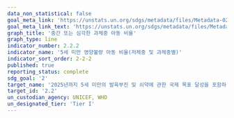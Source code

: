 ```yaml
---
data_non_statistical: false
goal_meta_link: 'https://unstats.un.org/sdgs/metadata/files/Metadata-02-02-02.pdf'
goal_meta_link_text: 'https://unstats.un.org/sdgs/metadata/files/Metadata-02-02-02.pdf'
graph_title: '중간 또는 심각한 과체중 아동 비율'
graph_type: line
indicator_number: 2.2.2
indicator_name: '5세 미만 영양불량 아동 비율(저체중 및 과체중별)'
indicator_sort_order: 2-2-2
published: true
reporting_status: complete
sdg_goal: '2'
target_name: '2025년까지 5세 미만의 발육부진 및 쇠약에 관한 국제 목표 달성을 포함하여 2030년까지 모든 형태의 영양 부족을 종식시키고 여성 청소년, 임산부, 수유여성 및 노년층의 영양상태 개선'
target_id: '2.2'
un_custodian_agency: UNICEF, WHO
un_designated_tier: 'Tier I'
---
```

